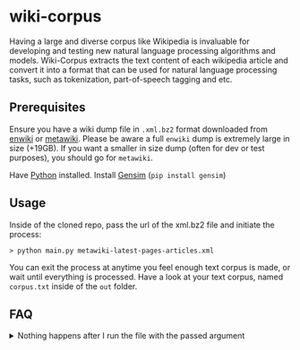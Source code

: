 # wiki-corpus

Having a large and diverse corpus like Wikipedia is invaluable for developing and testing new natural language processing algorithms and models. 
Wiki-Corpus extracts the text content of each wikipedia article and convert it into a format that can be used for natural language processing tasks, such as tokenization, part-of-speech tagging and etc. 

## Prerequisites 
Ensure you have a wiki dump file in `.xml.bz2` format downloaded from [enwiki](https://dumps.wikimedia.org/enwiki/latest/) or [metawiki](https://dumps.wikimedia.org/metawiki/latest/).
Please be aware a full `enwiki` dump is extremely large in size (+19GB). If you want a smaller in size dump (often for dev or test purposes), you should go for `metawiki`. 

Have [Python](https://julialang.org/downloads/) installed.
Install [Gensim](https://github.com/RaRe-Technologies/gensim) (`pip install gensim`)

## Usage
Inside of the cloned repo, pass the url of the xml.bz2 file and initiate the process:
```shell
> python main.py metawiki-latest-pages-articles.xml
```
You can exit the process at anytime you feel enough text corpus is made, or wait until everything is processed.
Have a look at your text corpus, named `corpus.txt` inside of the `out` folder.

## FAQ
<details>
<summary>Nothing happens after I run the file with the passed argument</summary>
<br>
Try `CTRL + C` after you ran the command. Only do it once, because doing it twice kills the process.
</details>